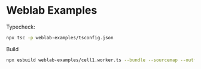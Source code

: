 # Weblab Examples

Typecheck: 

```sh
npx tsc -p weblab-examples/tsconfig.json
```

Build

```sh
npx esbuild weblab-examples/cell1.worker.ts --bundle --sourcemap --outfile=weblab-examples/distr/cell1.worker.js
```